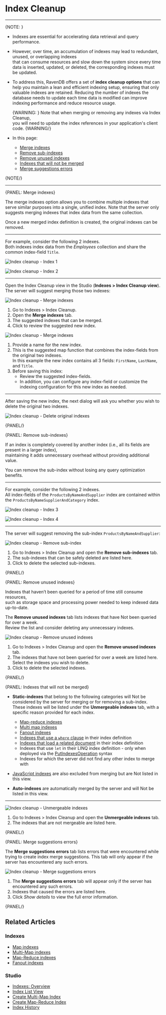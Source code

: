 ﻿# Index Cleanup
---

{NOTE: }

* Indexes are essential for accelerating data retrieval and query performance.
 
* However, over time, an accumulation of indexes may lead to redundant, unused, or overlapping indexes  
  that can consume resources and slow down the system since every time data is inserted, updated, or deleted, the corresponding indexes must be updated.

* To address this, RavenDB offers a set of **index cleanup options** that can help you maintain a lean and efficient indexing setup, ensuring that only valuable indexes are retained.
  Reducing the number of indexes the database needs to update each time data is modified can improve indexing performance and reduce resource usage.
 
    {WARNING: }
    Note that when merging or removing any indexes via Index Cleanup,  
    you will need to update the index references in your application's client code.
    {WARNING/}

* In this page:  
  * [Merge indexes](../../../studio/database/indexes/index-cleanup#merge-indexes)  
  * [Remove sub-indexes](../../../studio/database/indexes/index-cleanup#remove-sub-indexes)  
  * [Remove unused indexes](../../../studio/database/indexes/index-cleanup#remove-unused-indexes)  
  * [Indexes that will not be merged](../../../studio/database/indexes/index-cleanup#indexes-that-will-not-be-merged)  
  * [Merge suggestions errors](../../../studio/database/indexes/index-cleanup#merge-suggestions-errors)  

{NOTE/}

---

{PANEL: Merge indexes}

The merge indexes option allows you to combine multiple indexes that serve similar purposes into a single, unified index.
Note that the server only suggests merging indexes that index data from the same collection.

Once a new merged index definition is created, the original indexes can be removed.

---

For example, consider the following 2 indexes.  
Both indexes index data from the _Employees_ collection and share the common index-field `Title`.

![Index cleanup - Index 1](images/index-cleanup-1.png "Index 1: EmployeesByFirstNameAndTitle")

![Index cleanup - Index 2](images/index-cleanup-2.png "Index 2: EmployeesByLastNameAndTitle")

---

Open the Index Cleanup view in the Studio (**Indexes > Index Cleanup view**).  
The server will suggest merging those two indexes:

![Index cleanup - Merge indexes](images/index-cleanup-3.png "Merge indexes")

1. Go to Indexes > Index Cleanup.
2. Open the **Merge indexes** tab.
3. The suggested indexes that can be merged.
4. Click to review the suggested new index.

![Index cleanup - Merge indexes](images/index-cleanup-4.png "Review suggested merge")

1. Provide a name for the new index.
2. This is the suggested map function that combines the index-fields from the original two indexes.  
   In this example the new index contains all 3 fields: `FirstName`, `LastName`, and `Title`.
3. Before saving this index:  
   * Review the suggested index-fields.     
   * In addition, you can configure any index-field or customize the indexing configuration for this new index as needed.

---

After saving the new index, the next dialog will ask you whether you wish to delete the original two indexes.

![Index cleanup - Delete original indexes](images/index-cleanup-5.png "Delete original indexes")

{PANEL/}

{PANEL: Remove sub-indexes}

If an index is completely covered by another index (i.e., all its fields are present in a larger index),  
maintaining it adds unnecessary overhead without providing additional value.

You can remove the sub-index without losing any query optimization benefits.

---

For example, consider the following 2 indexes.  
All index-fields of the `ProductsByNameAndSupplier` index are contained within the `ProductsByNameSupplierAndCategory` index.

![Index cleanup - Index 3](images/index-cleanup-6.png "Index 1: ProductsByNameAndSupplier")

![Index cleanup - Index 4](images/index-cleanup-7.png "Index 2: ProductsByNameSupplierAndCategory")

---

The server will suggest removing the sub-index `ProductsByNameAndSupplier`:

![Index cleanup - Remove sub-index](images/index-cleanup-8.png "Remove sub-index")

1. Go to Indexes > Index Cleanup and open the **Remove sub-indexes** tab.
2. The sub-indexes that can be safely deleted are listed here.
3. Click to delete the selected sub-indexes.

{PANEL/}

{PANEL: Remove unused indexes}

Indexes that haven’t been queried for a period of time still consume resources,  
such as storage space and processing power needed to keep indexed data up-to-date.

The **Remove unused indexes** tab lists indexes that have Not been queried for over a week.  
Review the list and consider deleting any unnecessary indexes.

![Index cleanup - Remove unused indexes](images/index-cleanup-9.png "Remove unused indexes")

1. Go to Indexes > Index Cleanup and open the **Remove unused indexes** tab.
2. The indexes that have not been queried for over a week are listed here.  
   Select the indexes you wish to delete.
3. Click to delete the selected indexes.

{PANEL/}

{PANEL: Indexes that will not be merged}

* **Static-indexes** that belong to the following categories will Not be considered by the server for merging or for removing a sub-index.
  These indexes will be listed under the **Unmergeable indexes** tab, with a specific reason provided for each index.
   * [Map-reduce indexes](../../../indexes/map-reduce-indexes)
   * [Multi map indexes](../../../indexes/multi-map-indexes)
   * [Fanout indexes](../../../indexes/indexing-nested-data#fanout-index---multiple-index-entries-per-document)
   * [Indexes that use a `where` clause](../../../indexes/map-indexes#filtering-data-within-fields) in their index definition
   * [Indexes that load a related document](../../../indexes/indexing-related-documents) in their index definition
   * Indexes that use `let` in their LINQ index definition - only when deployed via the [PutIndexesOperation](../../../client-api/operations/maintenance/indexes/put-indexes#put-indexes-operation-with-indexdefinition) syntax
   * Indexes for which the server did not find any other index to merge with

* [JavaScript indexes](../../../indexes/javascript-indexes) are also excluded from merging but are Not listed in this view.

* **Auto-indexes** are automatically merged by the server and will Not be listed in this view.  

---

![Index cleanup - Unmergeable indexes](images/index-cleanup-10.png "Unmergeable indexes")

1. Go to Indexes > Index Cleanup and open the **Unmergeable indexes** tab.
2. The indexes that are not mergeable are listed here.

{PANEL/}

{PANEL: Merge suggestions errors}

The **Merge suggestions errors** tab lists errors that were encountered while trying to create index merge suggestions.
This tab will only appear if the server has encountered any such errors.

![Index cleanup - Merge suggestions errors](images/index-cleanup-11.png "Merge suggestions errors")

1. The **Merge suggestions errors** tab will appear only if the server has encountered any such errors.
2. Indexes that caused the errors are listed here.
3. Click _Show details_ to view the full error information.

{PANEL/}

## Related Articles

### Indexes

- [Map indexes](../../../indexes/map-indexes)
- [Multi-Map indexes](../../../indexes/multi-map-indexes)
- [Map-Reduce indexes](../../../indexes/map-reduce-indexes)
- [Fanout indexes](../../../indexes/indexing-nested-data#fanout-index---multiple-index-entries-per-document)

### Studio

- [Indexes: Overview](../../../studio/database/indexes/indexes-overview)
- [Index List View](../../../studio/database/indexes/indexes-list-view)
- [Create Multi-Map Index](../../../studio/database/indexes/create-multi-map-index)
- [Create Map-Reduce Index](../../../studio/database/indexes/create-map-reduce-index)
- [Index History](../../../studio/database/indexes/index-history)
